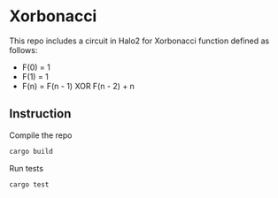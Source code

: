 # Xorbonacci

This repo includes a circuit in Halo2 for Xorbonacci function defined as follows:

* F(0) = 1
* F(1) = 1
* F(n) = F(n - 1) XOR F(n - 2) + n

## Instruction

Compile the repo

```bash
cargo build
```

Run tests

```bash
cargo test
```
